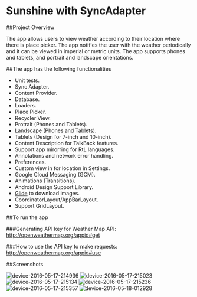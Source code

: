 # Sunshine with SyncAdapter

##Project Overview

The app allows users to view weather according to their location where there is place picker. The app notifies the user with the weather periodically and it can be viewed in imperial or metric units. The app supports phones and tablets, and portrait and landscape orientations.

##The app has the following functionalities

* Unit tests.
* Sync Adapter.
* Content Provider.
* Database.
* Loaders.
* Place Picker.
* Recycler View. 
* Protrait (Phones and Tablets).
* Landscape (Phones and Tablets).
* Tablets (Design for 7-inch and 10-inch).
* Content Description for TalkBack features.
* Support app mirorring for RtL languages. 
* Annotations and network error handling.
* Preferences. 
* Custom view in for location in Settings.
* Google Cloud Messaging (GCM).
* Animations (Transitions).
* Android Design Support Library.
* [Glide](https://github.com/bumptech/glide) to download images.
* CoordinatorLayout/AppBarLayout.
* Support GridLayout.

##To run the app

###Generating API key for Weather Map API:
http://openweathermap.org/appid#get

###How to use the API key to make requests:
http://openweathermap.org/appid#use

##Screenshots

![device-2016-05-17-214936](https://cloud.githubusercontent.com/assets/4416384/15341298/23062876-1c8e-11e6-905c-8ac46e70a3a2.png)
![device-2016-05-17-215023](https://cloud.githubusercontent.com/assets/4416384/15341299/23127ffe-1c8e-11e6-9688-32fb27781c35.png)
![device-2016-05-17-215134](https://cloud.githubusercontent.com/assets/4416384/15341300/23773dfe-1c8e-11e6-8401-926c70ecfbe2.png)
![device-2016-05-17-215236](https://cloud.githubusercontent.com/assets/4416384/15341303/24b4607a-1c8e-11e6-9cb2-6687cfc382f0.png)
![device-2016-05-17-215357](https://cloud.githubusercontent.com/assets/4416384/15341304/261d7744-1c8e-11e6-9560-bbbdbe70e341.png)
![device-2016-05-18-012928](https://cloud.githubusercontent.com/assets/4416384/15343101/75a31664-1c9a-11e6-9237-bbf614e3746c.png)

